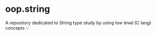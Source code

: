 oop.string
==========

A repository dedicated to String type study by using low level (C lang) concepts 💡
